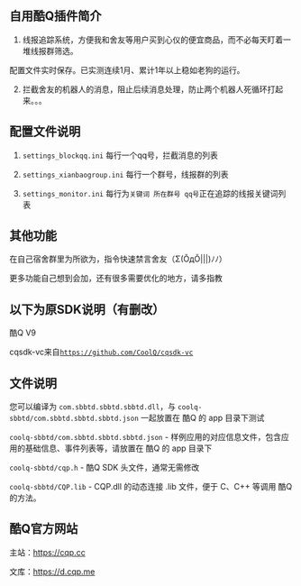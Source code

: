 自用酷Q插件简介
--------
1. 线报追踪系统，方便我和舍友等用户买到心仪的便宜商品，而不必每天盯着一堆线报群筛选。

配置文件实时保存。已实测连续1月、累计1年以上稳如老狗的运行。

2. 拦截舍友的机器人的消息，阻止后续消息处理，防止两个机器人死循环打起来。。。

配置文件说明
--------

1. `settings_blockqq.ini`  每行一个qq号，拦截消息的列表

2. `settings_xianbaogroup.ini` 每行一个群号，线报群的列表

3. `settings_monitor.ini`  每行为`关键词 所在群号 qq号`正在追踪的线报关键词列表

其他功能
--------
在自己宿舍群里为所欲为，指令快速禁言舍友（Σ(ŎдŎ|||)ﾉﾉ）

更多功能自己想到会加，还有很多需要优化的地方，请多指教


以下为原SDK说明（有删改）
--------
酷Q V9

cqsdk-vc来自[`https://github.com/CoolQ/cqsdk-vc`](https://github.com/CoolQ/cqsdk-vc)

文件说明
--------

您可以编译为 `com.sbbtd.sbbtd.sbbtd.dll`，与 `coolq-sbbtd/com.sbbtd.sbbtd.sbbtd.json` 一起放置在 酷Q 的 app 目录下测试

`coolq-sbbtd/com.sbbtd.sbbtd.sbbtd.json` - 样例应用的对应信息文件，包含应用的基础信息、事件列表等，请放置在 酷Q 的 app 目录下

`coolq-sbbtd/cqp.h` - 酷Q SDK 头文件，通常无需修改

`coolq-sbbtd/CQP.lib` - CQP.dll 的动态连接 .lib 文件，便于 C、C++ 等调用 酷Q 的方法。

酷Q官方网站
--------
主站：https://cqp.cc

文库：https://d.cqp.me
